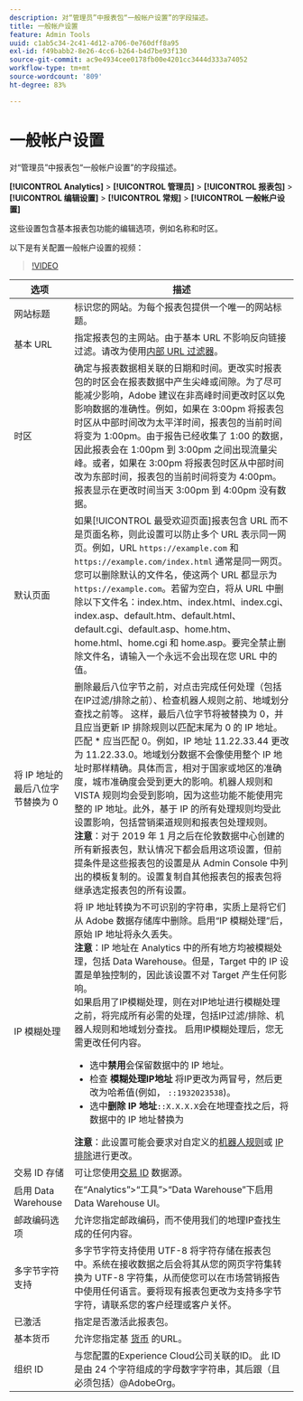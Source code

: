 ```yaml
---
description: 对“管理员”中报表包“一般帐户设置”的字段描述。
title: 一般帐户设置
feature: Admin Tools
uuid: c1ab5c34-2c41-4d12-a706-0e760dff8a95
exl-id: f49babb2-8e26-4cc6-b264-b4d7be93f130
source-git-commit: ac9e4934cee0178fb00e4201cc3444d333a74052
workflow-type: tm+mt
source-wordcount: '809'
ht-degree: 83%

---
```


# 一般帐户设置

对“管理员”中报表包“一般帐户设置”的字段描述。

**[!UICONTROL Analytics]** > **[!UICONTROL 管理员]** > **[!UICONTROL 报表包]** > **[!UICONTROL 编辑设置]** > **[!UICONTROL 常规]** > **[!UICONTROL 一般帐户设置]**

这些设置包含基本报表包功能的编辑选项，例如名称和时区。

以下是有关配置一般帐户设置的视频：

>[!VIDEO](https://video.tv.adobe.com/v/332330/?quality=12)

| 选项 | 描述 |
|--- |--- |
| 网站标题 | 标识您的网站。为每个报表包提供一个唯一的网站标题。 |
| 基本 URL | 指定报表包的主网站。由于基本 URL 不影响反向链接过滤。请改为使用[内部 URL 过滤器](/help/admin/admin/internal-url-filter-admin.md)。 |
| 时区 | 确定与报表数据相关联的日期和时间。更改实时报表包的时区会在报表数据中产生尖峰或间隙。为了尽可能减少影响，Adobe 建议在非高峰时间更改时区以免影响数据的准确性。例如，如果在 3:00pm 将报表包时区从中部时间改为太平洋时间，报表包的当前时间将变为 1:00pm。由于报告已经收集了 1:00 的数据，因此报表会在 1:00pm 到 3:00pm 之间出现流量尖峰。或者，如果在 3:00pm 将报表包时区从中部时间改为东部时间，报表包的当前时间将变为 4:00pm。报表显示在更改时间当天 3:00pm 到 4:00pm 没有数据。 |
| 默认页面 | 如果[!UICONTROL 最受欢迎页面]报表包含 URL 而不是页面名称，则此设置可以防止多个 URL 表示同一网页。例如，URL `https://example.com` 和 `https://example.com/index.html` 通常是同一网页。您可以删除默认的文件名，使这两个 URL 都显示为 `https://example.com`。若留为空白，将从 URL 中删除以下文件名：index.htm、index.html、index.cgi、index.asp、default.htm、default.html、default.cgi、default.asp、home.htm、home.html、home.cgi 和 home.asp。要完全禁止删除文件名，请输入一个永远不会出现在您 URL 中的值。 |
| 将 IP 地址的最后八位字节替换为 0 | 删除最后八位字节之前，对点击完成任何处理（包括在IP过滤/排除之前）、检查机器人规则之前、地域划分查找之前等。 这样，最后八位字节将被替换为 0，并且应当更新 IP 排除规则以匹配末尾为 0 的 IP 地址。匹配 * 应当匹配 0。例如，IP 地址 11.22.33.44 更改为 11.22.33.0。地域划分数据不会像使用整个 IP 地址时那样精确。具体而言，相对于国家或地区的准确度，城市准确度会受到更大的影响。机器人规则和 VISTA 规则均会受到影响，因为这些功能不能使用完整的 IP 地址。此外，基于 IP 的所有处理规则均受此设置影响，包括营销渠道规则和报表包处理规则。 <br> **注意**：对于 2019 年 1 月之后在伦敦数据中心创建的所有新报表包，默认情况下都会启用这项设置，但前提条件是这些报表包的设置是从 Admin Console 中列出的模板复制的。设置复制自其他报表包的报表包将继承选定报表包的所有设置。 |
| IP 模糊处理 | 将 IP 地址转换为不可识别的字符串，实质上是将它们从 Adobe 数据存储库中删除。启用“IP 模糊处理”后，原始 IP 地址将永久丢失。 <br> **注意**：IP 地址在 Analytics 中的所有地方均被模糊处理，包括 Data Warehouse。但是，Target 中的 IP 设置是单独控制的，因此该设置不对 Target 产生任何影响。<br> 如果启用了IP模糊处理，则在对IP地址进行模糊处理之前，将完成所有必需的处理，包括IP过滤/排除、机器人规则和地域划分查找。 启用IP模糊处理后，您无需更改任何内容。<ul><li>选中&#x200B;**禁用**&#x200B;会保留数据中的 IP 地址。</li><li>检查 **模糊处理IP地址** 将IP更改为两冒号，然后更改为哈希值(例如， `::1932023538`)。</li><li>选中&#x200B;**删除 IP 地址**`::X.X.X.X`会在地理查找之后，将数据中的 IP 地址替换为 </li></ul>**注意**：此设置可能会要求对自定义的[机器人规则](/help/admin/admin/bot-removal/bot-rules.md)或 [IP 排除](/help/admin/admin/exclude-ip.md)进行更改。 |
| 交易 ID 存储 | 可让您使用[交易 ID](/help/import/c-data-sources/c-datasrc-types/datasrc-transactionid.md) 数据源。 |
| 启用 Data Warehouse | 在“Analytics”>“工具”>“Data Warehouse”下启用 Data Warehouse UI。 |
| 邮政编码选项 | 允许您指定邮政编码，而不使用我们的地理IP查找生成的任何内容。 |
| 多字节字符支持 | 多字节字符支持使用 UTF-8 将字符存储在报表包中。系统在接收数据之后会将其从您的网页字符集转换为 UTF-8 字符集，从而使您可以在市场营销报告中使用任何语言。要将现有报表包更改为支持多字节字符，请联系您的客户经理或客户关怀。 |
| 已激活 | 指定是否激活此报表包。 |
| 基本货币 | 允许您指定基 [货币](https://experienceleague.adobe.com/docs/analytics/implementation/vars/config-vars/currencycode.html?lang=zh-Hans) 的URL。 |
| 组织 ID | 与您配置的Experience Cloud公司关联的ID。 此 ID 是由 24 个字符组成的字母数字字符串，其后跟（且必须包括）@AdobeOrg。 |